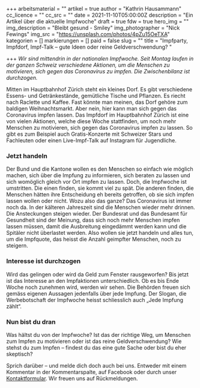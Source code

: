 +++
arbeitsmaterial = ""
artikel = true
author = "Kathrin Hausammann"
cc_licence = ""
cc_src = ""
date = 2021-11-10T05:00:00Z
description = "Ein Artikel über die aktuelle Impfwoche"
draft = true
fdw = true
hero_img = ""
img_description = "Bleibt gesund - Smiley"
img_photographer = "Nick Fewings"
img_src = "https://unsplash.com/photos/4pZu15OeTXA"
kategorien = []
markierungen = []
paid = false
slug = ""
title = "Impfparty, Impfdorf, Impf-Talk – gute Ideen oder reine Geldverschwendung? "

+++
_Wir sind mittendrin in der nationalen Impfwoche. Seit Montag laufen in der ganzen Schweiz verschiedene Aktionen, um die Menschen zu motivieren, sich gegen das Coronavirus zu impfen. Die Zwischenbilanz ist durchzogen._

Mitten im Hauptbahnhof Zürich steht ein kleines Dorf. Es gibt verschiedene Essens- und Getränkestände, gemütliche Tische und Pflanzen. Es riecht nach Raclette und Kaffee. Fast könnte man meinen, das Dorf gehöre zum baldigen Weihnachtsmarkt. Aber nein, hier kann man sich gegen das Coronavirus impfen lassen. Das Impfdorf im Hauptbahnhof Zürich ist eine von vielen Aktionen, welche diese Woche stattfinden, um noch mehr Menschen zu motivieren, sich gegen das Coronavirus impfen zu lassen. So gibt es zum Beispiel auch Gratis-Konzerte mit Schweizer Stars und Fachleuten oder einen Live-Impf-Talk auf Instagram für Jugendliche.

### Jetzt handeln

Der Bund und die Kantone wollen es den Menschen so einfach wie möglich machen, sich über die Impfung zu informieren, sich beraten zu lassen und sich womöglich gleich vor Ort impfen zu lassen. Doch, die Impfwoche ist umstritten. Die einen finden, sie kommt viel zu spät. Die anderen finden, die Menschen hätten ihre Entscheidung eh bereits getroffen, ob sie sich impfen lassen wollen oder nicht. Wozu also das ganze? Das Coronavirus ist immer noch da. In der kälteren Jahreszeit sind die Menschen wieder mehr drinnen. Die Ansteckungen steigen wieder. Der Bundesrat und das Bundesamt für Gesundheit sind der Meinung, dass sich noch mehr Menschen impfen lassen müssen, damit die Ausbreitung eingedämmt werden kann und die Spitäler nicht überlastet werden. Also wollen sie jetzt handeln und alles tun, um die Impfquote, das heisst die Anzahl geimpfter Menschen, noch zu steigern.

### Interesse ist durchzogen

Wird das gelingen oder wird da Geld zum Fenster rausgeworfen? Bis jetzt ist das Interesse an den Impfaktionen unterschiedlich. Ob es bis Ende Woche noch zunehmen wird, werden wir sehen. Die Behörden freuen sich gemäss eigenen Aussagen jedenfalls über jede Impfung. Der Slogan, die Werbebotschaft der Impfwoche heisst schliesslich auch „Jede Impfung zählt“.

### Nun bist du dran

Was hältst du von der Impfwoche? Ist das der richtige Weg, um Menschen zum Impfen zu motivieren oder ist das reine Geldverschwendung? Wie stehst du zum Impfen – findest du das eine gute Sache oder bist du eher skeptisch?

Sprich darüber – und melde dich doch auch bei uns. Entweder mit einem Kommentar in der Kommentarspalte, auf Facebook oder durch unser [Kontaktformular](https://www.chinderzytig.ch/kontakt/). Wir freuen uns auf Rückmeldungen.